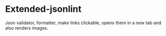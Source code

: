 Extended-jsonlint
=================

Json validator, formatter, make links clickable, opens them in a new tab and also renders images.